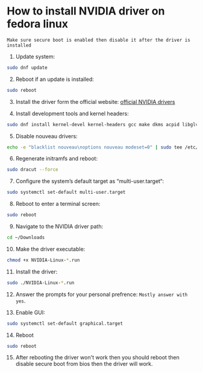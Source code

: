 # How to install NVIDIA driver on fedora linux

`Make sure secure boot is enabled then disable it after the driver is installed`

1. Update system:
```bash
sudo dnf update
```

2. Reboot if an update is installed:
```bash
sudo reboot
```

3. Install the driver form the official website: [official NVIDIA drivers](https://www.nvidia.com/en-us/drivers/)

4. Install development tools and kernel headers:
```bash
sudo dnf install kernel-devel kernel-headers gcc make dkms acpid libglvnd-glx libglvnd-opengl libglvnd-devel pkgconfig
```

5. Disable nouveau drivers:
```bash
echo -e "blacklist nouveau\noptions nouveau modeset=0" | sudo tee /etc/modprobe.d/blacklist-nouveau.conf
```

6. Regenerate initramfs and reboot:
```bash
sudo dracut --force
```

7. Configure the system’s default target as “multi-user.target“:
```bash
sudo systemctl set-default multi-user.target
```

8. Reboot to enter a terminal screen:
```bash
sudo reboot
```

9. Navigate to the NVIDIA driver path:
```bash
cd ~/Downloads
```

10. Make the driver executable:
```bash
chmod +x NVIDIA-Linux-*.run
```

11. Install the driver:
```bash
sudo ./NVIDIA-Linux-*.run
```

12. Answer the prompts for your personal prefrence: `Mostly answer with yes`.

13. Enable GUI:
```bash
sudo systemctl set-default graphical.target
```

14. Reboot
```bash
sudo reboot
```

15. After rebooting the driver won't work then you should reboot then disable secure boot from bios then the driver will work.
